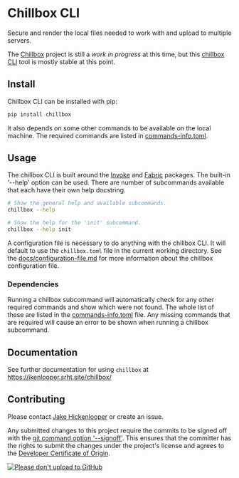 # Chillbox CLI

Secure and render the local files needed to work with and upload to multiple
servers.

The [Chillbox] project is still a _work in progress_ at this time, but this
[chillbox CLI] tool is mostly stable at this point. 

## Install

Chillbox CLI can be installed with pip:

```bash
pip install chillbox
```

It also depends on some other commands to be available on the local machine. The
required commands are listed in [commands-info.toml].

## Usage

The chillbox CLI is built around the [Invoke] and [Fabric] packages. The
built-in '--help' option can be used. There are number of subcommands available
that each have their own help docstring.

```bash
# Show the general help and available subcommands.
chillbox --help

# Show the help for the 'init' subcommand.
chillbox --help init
```

A configuration file is necessary to do anything with the chillbox CLI. It will
default to use the `chillbox.toml` file in the current working directory. See
the [docs/configuration-file.md] for more information about the chillbox
configuration file.

### Dependencies

Running a chillbox subcommand will automatically check for any other required
commands and show which were not found. The whole list of these are listed in
the [commands-info.toml] file. Any missing commands that are required will cause
an error to be shown when running a chillbox subcommand.

## Documentation

See further documentation for using `chillbox` at
https://jkenlooper.srht.site/chillbox/

## Contributing

Please contact [Jake Hickenlooper](mailto:jake@massive.xyz) or create an issue.

Any submitted changes to this project require the commits to be signed off with
the [git command option
'--signoff'](https://git-scm.com/docs/git-commit#Documentation/git-commit.txt---signoff).
This ensures that the committer has the rights to submit the changes under the
project's license and agrees to the [Developer Certificate of
Origin](https://developercertificate.org).

[![Please don't upload to
GitHub](https://nogithub.codeberg.page/badge.svg)](https://nogithub.codeberg.page)


[Chillbox]: https://git.sr.ht/~jkenlooper/chillbox/tree/main/item/README.md
[chillbox CLI]: https://pypi.org/project/chillbox/
[commands-info.toml]: https://git.sr.ht/~jkenlooper/chillbox/tree/main/item/src/chillbox/data/commands-info.toml
[docs/configuration-file.md]: https://git.sr.ht/~jkenlooper/chillbox/tree/main/item/docs/configuration-file.md
[Invoke]: https://www.pyinvoke.org/
[Fabric]: https://www.fabfile.org/
